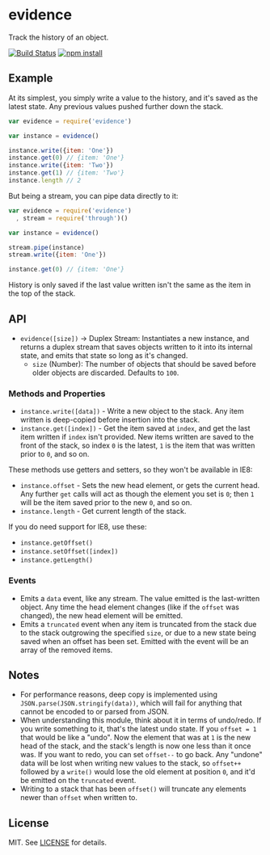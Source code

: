 # evidence

Track the history of an object.

[![Build Status](http://img.shields.io/travis/fardog/evidence/master.svg?style=flat)](https://travis-ci.org/fardog/evidence)
[![npm install](http://img.shields.io/npm/dm/evidence.svg?style=flat)](https://www.npmjs.org/package/evidence)

## Example

At its simplest, you simply write a value to the history, and it's saved as the
latest state. Any previous values pushed further down the stack.

```javascript
var evidence = require('evidence')

var instance = evidence()

instance.write({item: 'One'})
instance.get(0) // {item: 'One'}
instance.write({item: 'Two'})
instance.get(1) // {item: 'Two'}
instance.length // 2
```

But being a stream, you can pipe data directly to it:

```javascript
var evidence = require('evidence')
  , stream = require('through')()

var instance = evidence()

stream.pipe(instance)
stream.write({item: 'One'})

instance.get(0) // {item: 'One'}
```

History is only saved if the last value written isn't the same as the item in
the top of the stack.

## API

- `evidence([size])` -> Duplex Stream: Instantiates a new instance, and returns
  a duplex stream that saves objects written to it into its internal state, and
  emits that state so long as it's changed.
    - `size` (Number): The number of objects that should be saved before older
      objects are discarded. Defaults to `100`.

### Methods and Properties

- `instance.write([data])` - Write a new object to the stack. Any item written
  is deep-copied before insertion into the stack.
- `instance.get([index])` - Get the item saved at `index`, and get the last
  item written if `index` isn't provided. New items written are saved to the
  front of the stack, so index `0` is the latest, `1` is the item that was
  written prior to `0`, and so on.

These methods use getters and setters, so they won't be available in IE8:

- `instance.offset` - Sets the new head element, or gets the current head. Any
  further `get` calls will act as though the element you set is `0`; then `1`
  will be the item saved prior to the new `0`, and so on.
- `instance.length` - Get current length of the stack.

If you do need support for IE8, use these:

- `instance.getOffset()`
- `instance.setOffset([index])`
- `instance.getLength()`

### Events

- Emits a `data` event, like any stream. The value emitted is the last-written
  object. Any time the head element changes (like if the `offset` was changed),
  the new head element will be emitted.
- Emits a `truncated` event when any item is truncated from the stack due to
  the stack outgrowing the specified `size`, or due to a new state being saved
  when an offset has been set. Emitted with the event will be an array of the
  removed items.

## Notes

- For performance reasons, deep copy is implemented using
  `JSON.parse(JSON.stringify(data))`, which will fail for anything that cannot
  be encoded to or parsed from JSON.
- When understanding this module, think about it in terms of undo/redo. If you
  write something to it, that's the latest undo state. If you `offset = 1` that
  would be like a "undo". Now the element that was at `1` is the new head of
  the stack, and the stack's length is now one less than it once was. If you
  want to redo, you can set `offset--` to go back. Any "undone" data will be
  lost when writing new values to the stack, so `offset++` followed by a
  `write()` would lose the old element at position `0`, and it'd be emitted
  on the `truncated` event.
- Writing to a stack that has been `offset()` will truncate any elements newer
  than `offset` when written to.

## License

MIT. See [LICENSE](./LICENSE) for details.
